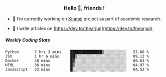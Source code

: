 <h3 align="center">Hello 👋, friends !</h3>

- 🔭 I’m currently working on [Kinmel](https://github.com/thearjun/kinmel) project as part of academic research.

- 📝 I write articles on [https://dev.to/thearjun](https://dev.to/thearjun)


##### Weekly Coding Stats
<!--START_SECTION:waka-->
```text
Python       7 hrs 3 mins    ██████████████▒░░░░░░░░░░   57.66 % 
JSX          1 hr 6 mins     ██▒░░░░░░░░░░░░░░░░░░░░░░   09.12 % 
Docker       48 mins         █▓░░░░░░░░░░░░░░░░░░░░░░░   06.63 % 
HTML         36 mins         █▒░░░░░░░░░░░░░░░░░░░░░░░   04.97 % 
JavaScript   33 mins         █░░░░░░░░░░░░░░░░░░░░░░░░   04.52 % 
```
<!--END_SECTION:waka-->
